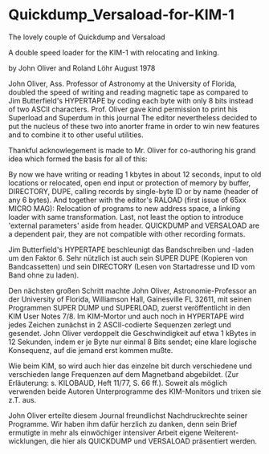 # Quickdump_Versaload-for-KIM-1

The lovely couple of Quickdump and Versaload

A double speed loader for the KIM-1 with relocating and linking.

by John Oliver and Roland Löhr August 1978

John Oliver, Ass. Professor of Astronomy at the University of Florida, doubled the speed of writing and reading magnetic tape as compared to Jim Butterfield's HYPERTAPE  by coding each byte with only 8 bits instead of two ASCII characters. Prof. Oliver gave kind permission to print his Superload and Superdum in this journal The editor nevertheless decided to put the nucleus of these two into anorter frame in order to win new features and to combine it to other useful utilities.

Thankful acknowlegement is made to Mr. Oliver for co-authoring his grand idea which formed the basis for all of this:

By now we have writing or reading 1 kbytes in about 12 seconds, 
input to old locations or relocated, open end input or protection of 
memory by buffer, DIRECTORY, DUPE, calling records by single-byte ID 
or by name (header of any 6 bytes). And together with the editor's
RALOAD (first issue of 65xx MICRO MAG): Relocation of programs to new 
address space, a linking loader with same transformation. Last, not 
least the option to introduce 'external parameters' aside from header.
QUICKDUMP and VERSALOAD are a dependent pair, they are not compatible 
with other recording formats.

Jim Butterfield's HYPERTAPE beschleunigt das Bandschreiben und -laden 
um den Faktor 6. Sehr nützlich ist auch sein SUPER DUPE (Kopieren von 
Bandcassetten) und sein DIRECTORY (Lesen von Startadresse und ID vom
Band ohne zu laden).

Den nächsten großen Schritt machte John Oliver, Astronomie-Professor 
an der University of Florida, Williamson Hall, Gainesville FL 32611, 
mit seinen Programmen SUPER DUMP und SUPERLOAD, zuerst veröffentlicht 
in den KIM User Notes 7/8. Im KIM-Mortor und auch noch in HYPERTAPE 
wird jedes Zeichen zunächst in 2 ASCII-codierte Sequenzen zerlegt und 
gesendet. John Oliver verdoppelt die Geschwindigkeit auf etwa 1 kBytes 
in 12 Sekunden, indem er je Byte nur einmal 8 Bits sendet; eine klare 
logische Konsequenz, auf die jemand erst kommen mußte.

Wie beim KIM, so wird auch hier das einzelne bit durch verschiedene und 
verschieden lange Frequenzen auf dem Magnetband abgebildet. (Zur 
Erläuterung: s. KILOBAUD, Heft 11/77, S. 66 ff.). Soweit als möglich 
verwenden beide Autoren Unterprogramme des KIM-Monitors und trixen
sie z.T. aus.

John Oliver erteilte diesem Journal freundlichst Nachdruckrechte seiner 
Programme. Wir haben ihm dafür herzlich zu danken, denn sein Brief 
ermutigte in mehr als einwöchiger intensiver Arbeit eigene Weiterent- 
wicklungen, die hier als QUICKDUMP und VERSALOAD präsentiert werden.
